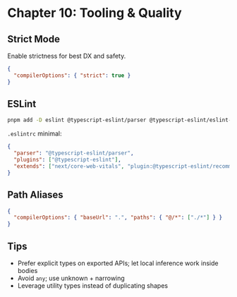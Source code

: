 # Chapter 10: Tooling & Quality

## Strict Mode

Enable strictness for best DX and safety.

```json
{
  "compilerOptions": { "strict": true }
}
```

## ESLint

```bash
pnpm add -D eslint @typescript-eslint/parser @typescript-eslint/eslint-plugin
```

`.eslintrc` minimal:

```json
{
  "parser": "@typescript-eslint/parser",
  "plugins": ["@typescript-eslint"],
  "extends": ["next/core-web-vitals", "plugin:@typescript-eslint/recommended"]
}
```

## Path Aliases

```json
{
  "compilerOptions": { "baseUrl": ".", "paths": { "@/*": ["./*"] } }
}
```

## Tips

- Prefer explicit types on exported APIs; let local inference work inside bodies
- Avoid `any`; use unknown + narrowing
- Leverage utility types instead of duplicating shapes
